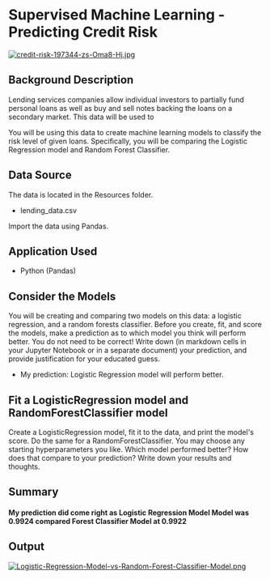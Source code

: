 # Supervised Machine Learning - Predicting Credit Risk
[![credit-risk-197344-zs-Oma8-Hj.jpg](https://i.postimg.cc/8CJnTpBy/credit-risk-197344-zs-Oma8-Hj.jpg)](https://postimg.cc/Tyxc9Xsm)

## Background Description
Lending services companies allow individual investors to partially fund personal loans as well as buy and sell notes backing the loans on a secondary market. This data will be used to

You will be using this data to create machine learning models to classify the risk level of given loans. Specifically, you will be comparing the Logistic Regression model and Random Forest Classifier.

## Data Source
The data is located in the Resources folder.

- lending_data.csv

Import the data using Pandas.

## Application Used
- Python (Pandas)

## Consider the Models
You will be creating and comparing two models on this data: a logistic regression, and a random forests classifier. Before you create, fit, and score the models, make a prediction as to which model you think will perform better. You do not need to be correct! Write down (in markdown cells in your Jupyter Notebook or in a separate document) your prediction, and provide justification for your educated guess.

- My prediction: Logistic Regression model will perform better. 

## Fit a LogisticRegression model and RandomForestClassifier model
Create a LogisticRegression model, fit it to the data, and print the model's score. Do the same for a RandomForestClassifier. You may choose any starting hyperparameters you like. Which model performed better? How does that compare to your prediction? Write down your results and thoughts.

## Summary
#### My prediction did come right as Logistic Regression Model Model was 0.9924 compared Forest Classifier Model at 0.9922

## Output
[![Logistic-Regression-Model-vs-Random-Forest-Classifier-Model.png](https://i.postimg.cc/s1F3Jj91/Logistic-Regression-Model-vs-Random-Forest-Classifier-Model.png)](https://postimg.cc/2Lwpkftf)
